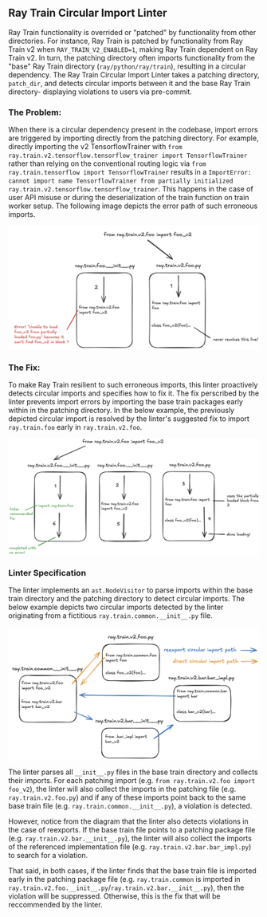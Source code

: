 ## Ray Train Circular Import Linter

Ray Train functionality is overrided or "patched" by functionality from other directories. For instance, Ray Train is patched by functionality from Ray Train v2 when `RAY_TRAIN_V2_ENABLED=1`, making Ray Train dependent on Ray Train v2. In turn, the patching directory often imports functionality from the "base" Ray Train directory (`ray/python/ray/train`), resulting in a circular dependency. The Ray Train Circular Import Linter takes a patching directory, `patch_dir`, and detects circular imports between it and the base Ray Train directory- displaying violations to users via pre-commit.

### The Problem:

When there is a circular dependency present in the codebase, import errors are triggered by importing directly from the patching directory. For example, directly importing the v2 TensorflowTrainer with `from ray.train.v2.tensorflow.tensorflow_trainer import TensorflowTrainer` rather than relying on the conventional routing logic via `from ray.train.tensorflow import TensorflowTrainer` results in a `ImportError: cannot import name TensorflowTrainer from partially initialized ray.train.v2.tensorflow.tensorflow_trainer`. This happens in the case of user API misuse or during the deserialization of the train function on train worker setup. The following image depicts the error path of such erroneous imports.

![ErrorPath](./images/ErrorPath.png)

### The Fix:

To make Ray Train resilient to such erroneous imports, this linter proactively detects circular imports and specifies how to fix it. The fix perscribed by the linter prevents import errors by importing the base train packages early within in the patching directory. In the below example, the previously depicted circular import is resolved by the linter's suggested fix to import `ray.train.foo` early in `ray.train.v2.foo`.

![SuccessPath](./images/SuccessPath.png)

### Linter Specification

The linter implements an `ast.NodeVisitor` to parse imports within the base train directory and the patching directory to detect circular imports. The below example depicts two circular imports detected by the linter originating from a fictitious `ray.train.common.__init__.py` file.

![Linter](./images/Linter.png)

The linter parses all `__init__.py` files in the base train directory and collects their imports. For each patching import (e.g. `from ray.train.v2.foo import foo_v2`), the linter will also collect the imports in the patching file (e.g. `ray.train.v2.foo.py`) and if any of these imports point back to the same base train file (e.g. `ray.train.common.__init__.py`), a violation is detected.

However, notice from the diagram that the linter also detects violations in the case of reexports. If the base train file points to a patching package file (e.g. `ray.train.v2.bar.__init__.py`), the linter will also collect the imports of the referenced implementation file (e.g. `ray.train.v2.bar.bar_impl.py`) to search for a violation.

That said, in both cases, if the linter finds that the base train file is imported early in the patching package file (e.g. `ray.train.common` is imported in `ray.train.v2.foo.__init__.py`/`ray.train.v2.bar.__init__.py`), then the violation will be suppressed. Otherwise, this is the fix that will be reccommended by the linter.
